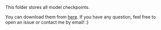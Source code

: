 This folder stores all model checkpoints.

You can download them from [here](https://drive.google.com/drive/folders/1vW0lF8Y7HGkBk2aFy0CmSXUUdsMcgn7P?usp=sharing).
If you have any question, feel free to open an issue or contact me by email! :)


